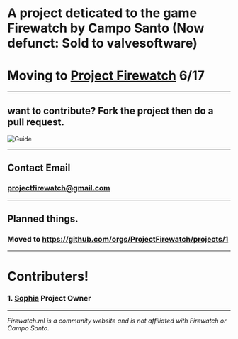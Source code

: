 # A project deticated to the game Firewatch by Campo Santo (Now defunct: Sold to valvesoftware)

# Moving to [Project Firewatch](https://github.com/ProjectFirewatch) 6/17
---
 
## want to contribute? Fork the project then do a pull request.

![Guide](https://sophia.ml/cdn/contribute.PNG)

---
 
## Contact Email

### [projectfirewatch@gmail.com](mailto:projectfirewatch@gmail.com)

---
 
## Planned things.
### Moved to https://github.com/orgs/ProjectFirewatch/projects/1

---
 
# Contributers!
### 1. [Sophia](https://github.com/SophiaAtkinson) Project  Owner

---
 

*Firewatch.ml is a community website and is not affiliated with Firewatch or Campo Santo.*
